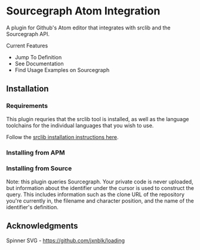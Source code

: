 # Sourcegraph Atom Integration
A plugin for Github's Atom editor that integrates with srclib and the Sourcegraph API.

Current Features
- Jump To Definition
- See Documentation
- Find Usage Examples on Sourcegraph

## Installation
### Requirements
This plugin requries that the srclib tool is installed, as well
as the language toolchains for the individual languages that you wish to use.

Follow the [srclib installation instructions here](http://srclib.org/gettingstarted/#install-srclib).

### Installing from APM
### Installing from Source

Note: this plugin queries Sourcegraph. Your private code is never uploaded,
but information about the identifier under the cursor is
used to construct the query. This includes information such as the clone URL of
the repository you're currently in, the filename and character position, and
the name of the identifier's definition.

## Acknowledgments
Spinner SVG - https://github.com/jxnblk/loading
